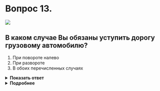 # Вопрос 13.

![](https://s.drom.ru/i24228/pdd/tickets/2016/1543885136.jpg)

## В каком случае Вы обязаны уступить дорогу грузовому автомобилю?

1. При повороте налево
2. При развороте
3. В обоих перечисленных случаях

<details>
<summary><b>Показать ответ</b></summary>
Правильный ответ: 3
</details>
<details>
<summary><b>Подробнее</b></summary>
Перекрёсток регулируемый. Вам разрешено движение. При повороте налево, развороте следует уступить дорогу транспортным средствам, движущимся со встречного направления прямо и направо. Уступаете грузовику в обоих перечисленных случаях.
(Пункты 13.3, 13.4 ПДД)
</details>